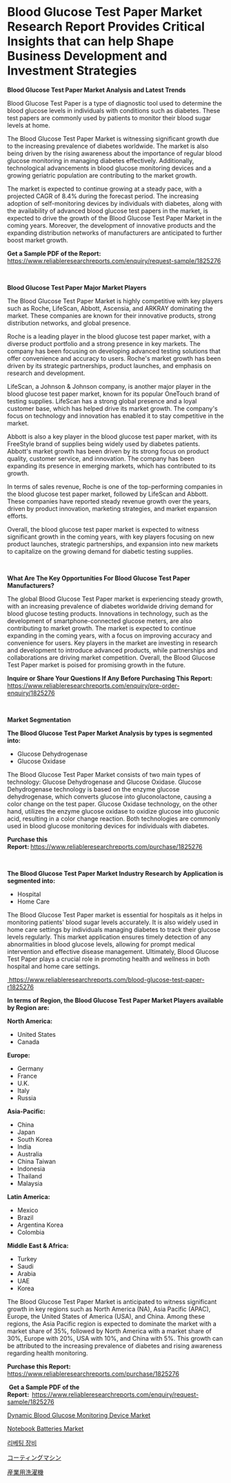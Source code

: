 <p><h1>Blood Glucose Test Paper Market Research Report Provides Critical Insights that can help Shape Business Development and Investment Strategies</h1></p><p><strong>Blood Glucose Test Paper Market Analysis and Latest Trends</strong></p>
<p><p>Blood Glucose Test Paper is a type of diagnostic tool used to determine the blood glucose levels in individuals with conditions such as diabetes. These test papers are commonly used by patients to monitor their blood sugar levels at home.</p><p>The Blood Glucose Test Paper Market is witnessing significant growth due to the increasing prevalence of diabetes worldwide. The market is also being driven by the rising awareness about the importance of regular blood glucose monitoring in managing diabetes effectively. Additionally, technological advancements in blood glucose monitoring devices and a growing geriatric population are contributing to the market growth.</p><p>The market is expected to continue growing at a steady pace, with a projected CAGR of 8.4% during the forecast period. The increasing adoption of self-monitoring devices by individuals with diabetes, along with the availability of advanced blood glucose test papers in the market, is expected to drive the growth of the Blood Glucose Test Paper Market in the coming years. Moreover, the development of innovative products and the expanding distribution networks of manufacturers are anticipated to further boost market growth.</p></p>
<p><strong>Get a Sample PDF of the Report:&nbsp;</strong> <a href="https://www.reliableresearchreports.com/enquiry/request-sample/1825276">https://www.reliableresearchreports.com/enquiry/request-sample/1825276</a></p>
<p>&nbsp;</p>
<p><strong>Blood Glucose Test Paper Major Market Players</strong></p>
<p><p>The Blood Glucose Test Paper Market is highly competitive with key players such as Roche, LifeScan, Abbott, Ascensia, and ARKRAY dominating the market. These companies are known for their innovative products, strong distribution networks, and global presence.</p><p>Roche is a leading player in the blood glucose test paper market, with a diverse product portfolio and a strong presence in key markets. The company has been focusing on developing advanced testing solutions that offer convenience and accuracy to users. Roche's market growth has been driven by its strategic partnerships, product launches, and emphasis on research and development.</p><p>LifeScan, a Johnson & Johnson company, is another major player in the blood glucose test paper market, known for its popular OneTouch brand of testing supplies. LifeScan has a strong global presence and a loyal customer base, which has helped drive its market growth. The company's focus on technology and innovation has enabled it to stay competitive in the market.</p><p>Abbott is also a key player in the blood glucose test paper market, with its FreeStyle brand of supplies being widely used by diabetes patients. Abbott's market growth has been driven by its strong focus on product quality, customer service, and innovation. The company has been expanding its presence in emerging markets, which has contributed to its growth.</p><p>In terms of sales revenue, Roche is one of the top-performing companies in the blood glucose test paper market, followed by LifeScan and Abbott. These companies have reported steady revenue growth over the years, driven by product innovation, marketing strategies, and market expansion efforts.</p><p>Overall, the blood glucose test paper market is expected to witness significant growth in the coming years, with key players focusing on new product launches, strategic partnerships, and expansion into new markets to capitalize on the growing demand for diabetic testing supplies.</p></p>
<p>&nbsp;</p>
<p><strong>What Are The Key Opportunities For Blood Glucose Test Paper Manufacturers?</strong></p>
<p><p>The global Blood Glucose Test Paper market is experiencing steady growth, with an increasing prevalence of diabetes worldwide driving demand for blood glucose testing products. Innovations in technology, such as the development of smartphone-connected glucose meters, are also contributing to market growth. The market is expected to continue expanding in the coming years, with a focus on improving accuracy and convenience for users. Key players in the market are investing in research and development to introduce advanced products, while partnerships and collaborations are driving market competition. Overall, the Blood Glucose Test Paper market is poised for promising growth in the future.</p></p>
<p><strong>Inquire or Share Your Questions If Any Before Purchasing This Report:</strong> <a href="https://www.reliableresearchreports.com/enquiry/pre-order-enquiry/1825276">https://www.reliableresearchreports.com/enquiry/pre-order-enquiry/1825276</a></p>
<p>&nbsp;</p>
<p><strong>Market Segmentation</strong></p>
<p><strong>The Blood Glucose Test Paper Market Analysis by types is segmented into:</strong></p>
<p><ul><li>Glucose Dehydrogenase</li><li>Glucose Oxidase</li></ul></p>
<p><p>The Blood Glucose Test Paper Market consists of two main types of technology: Glucose Dehydrogenase and Glucose Oxidase. Glucose Dehydrogenase technology is based on the enzyme glucose dehydrogenase, which converts glucose into gluconolactone, causing a color change on the test paper. Glucose Oxidase technology, on the other hand, utilizes the enzyme glucose oxidase to oxidize glucose into gluconic acid, resulting in a color change reaction. Both technologies are commonly used in blood glucose monitoring devices for individuals with diabetes.</p></p>
<p><strong>Purchase this Report:&nbsp;</strong><a href="https://www.reliableresearchreports.com/purchase/1825276">https://www.reliableresearchreports.com/purchase/1825276</a></p>
<p>&nbsp;</p>
<p><strong>The Blood Glucose Test Paper Market Industry Research by Application is segmented into:</strong></p>
<p><ul><li>Hospital</li><li>Home Care</li></ul></p>
<p><p>The Blood Glucose Test Paper market is essential for hospitals as it helps in monitoring patients' blood sugar levels accurately. It is also widely used in home care settings by individuals managing diabetes to track their glucose levels regularly. This market application ensures timely detection of any abnormalities in blood glucose levels, allowing for prompt medical intervention and effective disease management. Ultimately, Blood Glucose Test Paper plays a crucial role in promoting health and wellness in both hospital and home care settings.</p></p>
<p><a href="https://www.reliableresearchreports.com/blood-glucose-test-paper-r1825276">&nbsp;https://www.reliableresearchreports.com/blood-glucose-test-paper-r1825276</a></p>
<p><strong>In terms of Region, the Blood Glucose Test Paper Market Players available by Region are:</strong></p>
<p>
    <p> <strong> North America: </strong>
        <ul>
            <li>United States</li>
            <li>Canada</li>
        </ul>
        </p> 
    <p> <strong> Europe: </strong>
        <ul>
            <li>Germany</li>
            <li>France</li>
            <li>U.K.</li>
            <li>Italy</li>
            <li>Russia</li>
        </ul>
        </p> 
    <p> <strong> Asia-Pacific: </strong>
        <ul>
            <li>China</li>
            <li>Japan</li>
            <li>South Korea</li>
            <li>India</li>
            <li>Australia</li>
            <li>China Taiwan</li>
            <li>Indonesia</li>
            <li>Thailand</li>
            <li>Malaysia</li>
        </ul>
        </p> 
    <p> <strong> Latin America: </strong>
        <ul>
            <li>Mexico</li>
            <li>Brazil</li>
            <li>Argentina Korea</li>
            <li>Colombia</li>
        </ul>
        </p> 
    <p> <strong> Middle East & Africa: </strong>
        <ul>
            <li>Turkey</li>
            <li>Saudi</li>
            <li>Arabia</li>
            <li>UAE</li>
            <li>Korea</li>
        </ul>
    </p>
    </p>
<p><p>The Blood Glucose Test Paper Market is anticipated to witness significant growth in key regions such as North America (NA), Asia Pacific (APAC), Europe, the United States of America (USA), and China. Among these regions, the Asia Pacific region is expected to dominate the market with a market share of 35%, followed by North America with a market share of 30%, Europe with 20%, USA with 10%, and China with 5%. This growth can be attributed to the increasing prevalence of diabetes and rising awareness regarding health monitoring.</p></p>
<p><strong>Purchase this Report: </strong><a href="https://www.reliableresearchreports.com/purchase/1825276">https://www.reliableresearchreports.com/purchase/1825276</a></p>
<p>&nbsp;<strong>Get a Sample PDF of the Report:&nbsp;&nbsp;</strong><a href="https://www.reliableresearchreports.com/enquiry/request-sample/1825276">https://www.reliableresearchreports.com/enquiry/request-sample/1825276</a></p>
<p><strong></strong></p>
<p><p><a href="https://github.com/Alonsoolds3wq1d81czn8rbol/Market-Research-Report-List-2/blob/main/dynamic-blood-glucose-monitoring-device-market.md">Dynamic Blood Glucose Monitoring Device Market</a></p><p><a href="https://www.linkedin.com/pulse/notebook-batteries-market-furnishes-information-share-trends-t9cif?trackingId=Q5Wh5OTiisTlPOJjSdFh7w%3D%3D">Notebook Batteries Market</a></p><p><a href="https://github.com/TitusBoyer1/Market-Research-Report-List-1/blob/main/834528347004.md">리베팅 장비</a></p><p><a href="https://github.com/charm854/Market-Research-Report-List-1/blob/main/777187251819.md">コーティングマシン</a></p><p><a href="https://github.com/LeanneBruen2023/Market-Research-Report-List-1/blob/main/445074851818.md">産業用洗濯機</a></p></p>